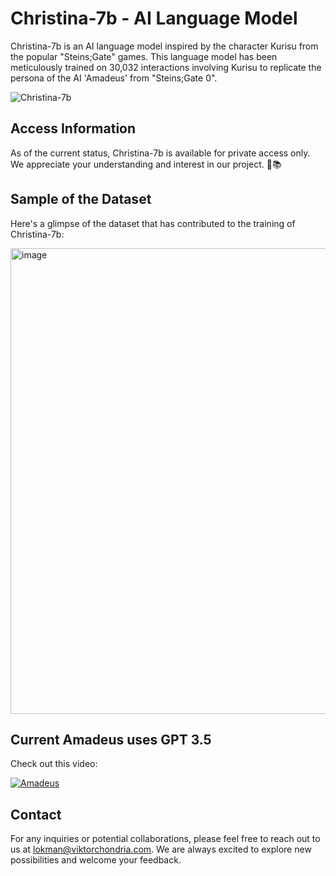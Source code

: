 # Christina-7b - AI Language Model

Christina-7b is an AI language model inspired by the character Kurisu from the popular "Steins;Gate" games. This language model has been meticulously trained on 30,032 interactions involving Kurisu to replicate the persona of the AI 'Amadeus' from "Steins;Gate 0". 

![Christina-7b](https://github.com/Loke-60000/Christina-7B/assets/104599813/1386ab7f-6bef-4ee0-b7fb-d286555b77e8)

## Access Information

As of the current status, Christina-7b is available for private access only. We appreciate your understanding and interest in our project. 🤖📚

## Sample of the Dataset

Here's a glimpse of the dataset that has contributed to the training of Christina-7b:

<img width="745" alt="image" src="https://github.com/Loke-60000/Christina-7B/assets/104599813/f8dd7d19-53a7-4187-b5c1-91b639b1c2d2">


## Current Amadeus uses GPT 3.5

Check out this video:

[![Amadeus](https://img.youtube.com/vi/OMXIC0Zxr5s/0.jpg)](https://www.youtube.com/watch?v=OMXIC0Zxr5s&t=78s)

## Contact

For any inquiries or potential collaborations, please feel free to reach out to us at lokman@viktorchondria.com. We are always excited to explore new possibilities and welcome your feedback.

